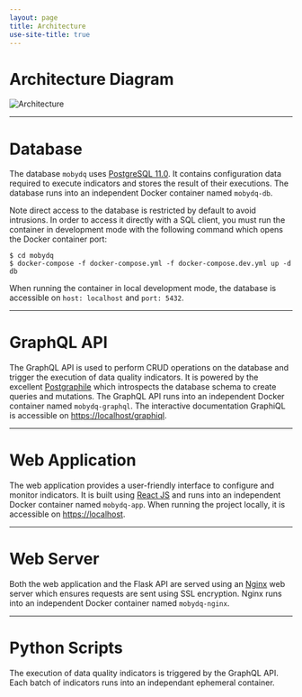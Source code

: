 ```yaml
---
layout: page
title: Architecture
use-site-title: true
---
```


# Architecture Diagram

![Architecture](/img/architecture.png)

---

# Database

The database `mobydq` uses [PostgreSQL 11.0](https://www.postgresql.org). It contains configuration data required to execute indicators and stores the result of their executions. The database runs into an independent Docker container named `mobydq-db`.

Note direct access to the database is restricted by default to avoid intrusions. In order to access it directly with a SQL client, you must run the container in development mode with the following command which opens the Docker container port:

```
$ cd mobydq
$ docker-compose -f docker-compose.yml -f docker-compose.dev.yml up -d db
```

When running the container in local development mode, the database is accessible on `host: localhost` and `port: 5432`.

---

# GraphQL API

The GraphQL API is used to perform CRUD operations on the database and trigger the execution of data quality indicators. It is powered by the excellent [Postgraphile](https://www.graphile.org/postgraphile) which introspects the database schema to create queries and mutations. The GraphQL API runs into an independent Docker container named `mobydq-graphql`. The interactive documentation GraphiQL is accessible on [https://localhost/graphiql](https://localhost/graphiql).

---

# Web Application

The web application provides a user-friendly interface to configure and monitor indicators. It is built using [React JS](https://reactjs.org/) and runs into an independent Docker container named `mobydq-app`. When running the project locally, it is accessible on [https://localhost](https://localhost).

---

# Web Server

Both the web application and the Flask API are served using an [Nginx](https://www.nginx.com/) web server which ensures requests are sent using SSL encryption. Nginx runs into an independent Docker container named `mobydq-nginx`.

---

# Python Scripts

The execution of data quality indicators is triggered by the GraphQL API. Each batch of indicators runs into an independant ephemeral container.
